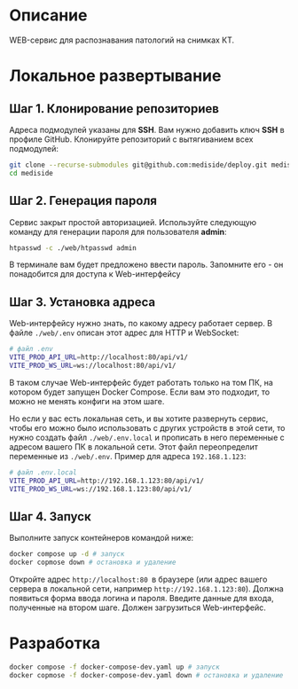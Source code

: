# Описание

WEB-сервис для распознавания патологий на снимках КТ.

# Локальное развертывание

## Шаг 1. Клонирование репозиториев

Адреса подмодулей указаны для **SSH**. Вам нужно добавить ключ **SSH** в профиле GitHub.  Клонируйте репозиторий с вытягиванием всех подмодулей:

```bash
git clone --recurse-submodules git@github.com:mediside/deploy.git mediside
cd mediside
```

## Шаг 2. Генерация пароля

Сервис закрыт простой авторизацией. Используйте следующую команду для генерации пароля для пользователя **admin**:


```bash
htpasswd -c ./web/htpasswd admin
```

В терминале вам будет предложено ввести пароль. Запомните его - он понадобится для доступа к Web-интерфейсу

## Шаг 3. Установка адреса

Web-интерфейсу нужно знать, по какому адресу работает сервер. В файле `./web/.env` описан этот адрес для HTTP и WebSocket:

```bash
# файл .env
VITE_PROD_API_URL=http://localhost:80/api/v1/
VITE_PROD_WS_URL=ws://localhost:80/api/v1/
```

В таком случае Web-интерфейс будет работать только на том ПК, на котором будет запущен Docker Compose. Если вам это подходит, то можно не менять конфиги на этом шаге.

Но если у вас есть локальная сеть, и вы хотите развернуть сервис, чтобы его можно было использовать с других устройств в этой сети, то нужно создать файл `./web/.env.local` и прописать в него переменные с адресом вашего ПК в локальной сети. Этот файл переопределит переменные из `./web/.env`. Пример для адреса `192.168.1.123`:

```bash
# файл .env.local
VITE_PROD_API_URL=http://192.168.1.123:80/api/v1/
VITE_PROD_WS_URL=ws://192.168.1.123:80/api/v1/
```

## Шаг 4. Запуск

Выполните запуск контейнеров командой ниже:

```bash
docker compose up -d # запуск
docker copmose down # остановка и удаление
```

Откройте адрес `http://localhost:80 `в браузере (или адрес вашего сервера в локальной сети, например `http://192.168.1.123:80`). Должна появиться форма ввода логина и пароля. Введите данные для входа, полученные на втором шаге. Должен загрузиться Web-интерфейс.

# Разработка

```bash
docker compose -f docker-compose-dev.yaml up # запуск
docker copmose -f docker-compose-dev.yaml down # остановка и удаление
```